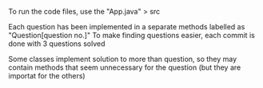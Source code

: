 To run the code files, use the "App.java" > src

Each question has been implemented in a separate methods labelled as "Question[question no.]"
To make finding questions easier, each commit is done with 3 questions solved

Some classes implement solution to more than question, so they may contain methods that seem unnecessary for the question (but they are importat for the others)
